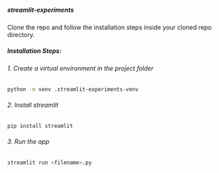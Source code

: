 ##### streamlit-experiments

Clone the repo and follow the installation steps inside your cloned repo directory.

##### Installation Steps:

###### 1. Create a virtual environment in the project folder
```Bash
python -m venv .streamlit-experiments-venv
```
###### 2. Install streamlit
```Bash
pip install streamlit
```

###### 3. Run the app
```Bash
streamlit run <filename>.py
```
